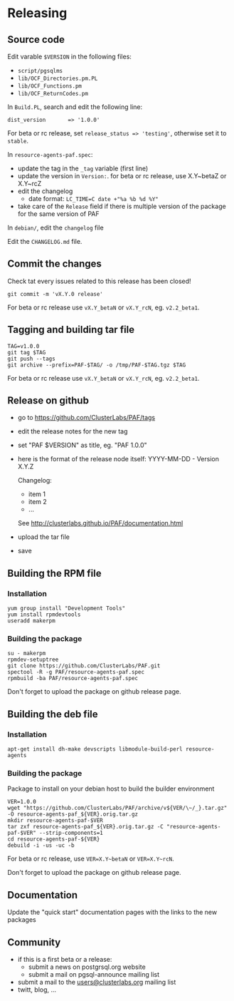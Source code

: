 # Releasing

## Source code

Edit varable `$VERSION` in the following files:

  * `script/pgsqlms`
  * `lib/OCF_Directories.pm.PL`
  * `lib/OCF_Functions.pm`
  * `lib/OCF_ReturnCodes.pm`

In `Build.PL`, search and edit the following line:

```
dist_version       => '1.0.0'
```

For beta or rc release, set `release_status => 'testing'`, otherwise set it to
`stable`.

In `resource-agents-paf.spec`:
  * update the tag in the `_tag` variable (first line)
  * update the version in `Version:`. for beta or rc release, use X.Y~betaZ or X.Y~rcZ
  * edit the changelog
    * date format: `LC_TIME=C date +"%a %b %d %Y"`
  * take care of the `Release` field if there is multiple version of the package
    for the same version of PAF

In `debian/`, edit the `changelog` file

Edit the `CHANGELOG.md` file.

## Commit the changes

Check tat every issues related to this release has been closed!

```
git commit -m 'vX.Y.0 release'
```

For beta or rc release use `vX.Y_betaN` or `vX.Y_rcN`, eg. `v2.2_beta1`.

## Tagging and building tar file

```
TAG=v1.0.0
git tag $TAG
git push --tags
git archive --prefix=PAF-$TAG/ -o /tmp/PAF-$TAG.tgz $TAG
```

For beta or rc release use `vX.Y_betaN` or `vX.Y_rcN`, eg. `v2.2_beta1`.

## Release on github

  - go to https://github.com/ClusterLabs/PAF/tags
  - edit the release notes for the new tag
  - set "PAF $VERSION" as title, eg. "PAF 1.0.0"
  - here is the format of the release node itself:
    YYYY-MM-DD -  Version X.Y.Z
    
    Changelog:
      * item 1
      * item 2
      * ...
      
      See http://clusterlabs.github.io/PAF/documentation.html
  - upload the tar file
  - save

## Building the RPM file

### Installation

```
yum group install "Development Tools"
yum install rpmdevtools
useradd makerpm
```

### Building the package

```
su - makerpm
rpmdev-setuptree
git clone https://github.com/ClusterLabs/PAF.git
spectool -R -g PAF/resource-agents-paf.spec
rpmbuild -ba PAF/resource-agents-paf.spec
```

Don't forget to upload the package on github release page.

## Building the deb file

### Installation

```
apt-get install dh-make devscripts libmodule-build-perl resource-agents
```


### Building the package

Package to install on your debian host to build the builder environment

```
VER=1.0.0
wget "https://github.com/ClusterLabs/PAF/archive/v${VER/\~/_}.tar.gz" -O resource-agents-paf_${VER}.orig.tar.gz
mkdir resource-agents-paf-$VER
tar zxf resource-agents-paf_${VER}.orig.tar.gz -C "resource-agents-paf-$VER" --strip-components=1
cd resource-agents-paf-${VER}
debuild -i -us -uc -b
```

For beta or rc release, use `VER=X.Y~betaN` or `VER=X.Y~rcN`.

Don't forget to upload the package on github release page.

## Documentation

Update the "quick start" documentation pages with the links to the new packages  


## Community

* if this is a first beta or a release:
  - submit a news on postgrsql.org website
  - submit a mail on pgsql-announce mailing list
* submit a mail to the users@clusterlabs.org mailing list
* twitt, blog, ...
